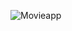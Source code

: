 ![Movieapp](https://github.com/Pranav-7890/MYMOVIES/assets/110085408/3b2ebca6-b92a-4282-be94-68ff381e010f)
